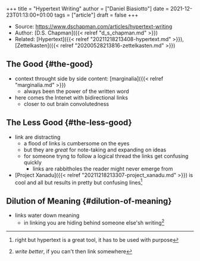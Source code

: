 +++
title = "Hypertext Writing"
author = ["Daniel Biasiotto"]
date = 2021-12-23T01:13:00+01:00
tags = ["article"]
draft = false
+++

-   Source: <https://www.dschapman.com/articles/hypertext-writing>
-   Author: [D.S. Chapman]({{< relref "d_s_chapman.md" >}})
-   Related: [Hypertext]({{< relref "20211218213408-hypertext.md" >}}), [Zettelkasten]({{< relref "20200528213816-zettelkasten.md" >}})


## The Good {#the-good}

-   context throught side by side content: [marginalia]({{< relref "marginalia.md" >}})
    -   always been the power of the written word
-   here comes the Intenet with bidirectional links
    -   closer to out brain convolutedness


## The Less Good {#the-less-good}

-   link are distracting
    -   a flood of links is cumbersome on the eyes
    -   but they are _great_ for note-taking and expanding on ideas
    -   for someone tryng to follow a logical thread the links get confusing quickly
        -   <span class="underline">links are rabbitholes</span> the reader might never emerge from
-   [Project Xanadu]({{< relref "20211218213307-project_xanadu.md" >}}) is cool and all but results in pretty but confusing lines[^fn:1]


## Dilution of Meaning {#dilution-of-meaning}

-   links water down meaning
    -   in linking you are hiding behind someone else'sh writing[^fn:2]

[^fn:1]: right but hypertext is a great tool, it has to be used with purpose
[^fn:2]: _write better_, if you can't then link somewhere